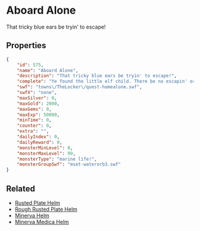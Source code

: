 # Aboard Alone

That tricky blue ears be tryin' to escape!

## Properties

```json
{
    "id": 575,
    "name": "Aboard Alone",
    "description": "That tricky blue ears be tryin' to escape!",
    "complete": "Ye found the little elf child. There be no escapin' or callin' for help from the bubble.",
    "swf": "towns\/TheLocker\/quest-homealone.swf",
    "swfX": "none",
    "maxSilver": 0,
    "maxGold": 2000,
    "maxGems": 0,
    "maxExp": 50000,
    "minTime": 0,
    "counter": 0,
    "extra": "",
    "dailyIndex": 0,
    "dailyReward": 0,
    "monsterMinLevel": 0,
    "monsterMaxLevel": 99,
    "monsterType": "marine life!",
    "monsterGroupSwf": "mset-waterorb3.swf"
}
```

## Related

- [Rusted Plate Helm](../items/3600-rusted-plate-helm.md)
- [Rough Rusted Plate Helm](../items/3601-rough-rusted-plate-helm.md)
- [Minerva Helm](../items/3602-minerva-helm.md)
- [Minerva Medica Helm](../items/3603-minerva-medica-helm.md)

